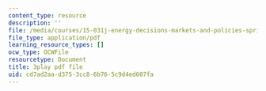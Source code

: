 ```yaml
---
content_type: resource
description: ''
file: /media/courses/15-031j-energy-decisions-markets-and-policies-spring-2012/cd7ad2aad3753cc86b765c9d4ed607fa_NmVdm5kqDvM.pdf
file_type: application/pdf
learning_resource_types: []
ocw_type: OCWFile
resourcetype: Document
title: 3play pdf file
uid: cd7ad2aa-d375-3cc8-6b76-5c9d4ed607fa
---
```

